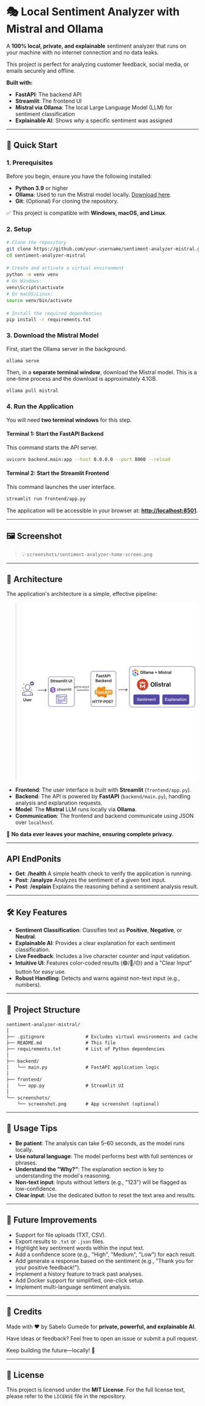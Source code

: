 # 🎭 Local Sentiment Analyzer with Mistral and Ollama

A **100% local, private, and explainable** sentiment analyzer that runs on your machine with no internet connection and no data leaks.

This project is perfect for analyzing customer feedback, social media, or emails securely and offline.

**Built with:**

  * **FastAPI**: The backend API
  * **Streamlit**: The frontend UI
  * **Mistral via Ollama**: The local Large Language Model (LLM) for sentiment classification
  * **Explainable AI**: Shows *why* a specific sentiment was assigned

-----

## 🚀 Quick Start

### 1\. Prerequisites

Before you begin, ensure you have the following installed:

  * **Python 3.9** or higher
  * **Ollama**: Used to run the Mistral model locally. [Download here](https://ollama.com/download).
  * **Git**: (Optional) For cloning the repository.

✅ This project is compatible with **Windows, macOS, and Linux**.

### 2\. Setup

```bash
# Clone the repository
git clone https://github.com/your-username/sentiment-analyzer-mistral.git
cd sentiment-analyzer-mistral

# Create and activate a virtual environment
python -m venv venv
# On Windows:
venv\Scripts\activate
# On macOS/Linux:
source venv/bin/activate

# Install the required dependencies
pip install -r requirements.txt
```

### 3\. Download the Mistral Model

First, start the Ollama server in the background.

```bash
ollama serve
```

Then, in a **separate terminal window**, download the Mistral model. This is a one-time process and the download is approximately 4.1GB.

```bash
ollama pull mistral
```

### 4\. Run the Application

You will need **two terminal windows** for this step.

#### **Terminal 1: Start the FastAPI Backend**

This command starts the API server.

```bash
uvicorn backend.main:app --host 0.0.0.0 --port 8000 --reload
```

#### **Terminal 2: Start the Streamlit Frontend**

This command launches the user interface.

```bash
streamlit run frontend/app.py
```

The application will be accessible in your browser at: [**http://localhost:8501**](https://www.google.com/search?q=http://localhost:8501).

-----

## 🖼️ Screenshot

> 💡 `screenshots/sentiment-analyzer-home-screen.png`

-----

## 🧱 Architecture

The application's architecture is a simple, effective pipeline:

> ![Architecture Diagram](screenshots/sentiment-analyzer-app-architecture.png)

  * **Frontend**: The user interface is built with **Streamlit** (`frontend/app.py`).
  * **Backend**: The API is powered by **FastAPI** (`backend/main.py`), handling analysis and explanation requests.
  * **Model**: The **Mistral** LLM runs locally via **Ollama**.
  * **Communication**: The frontend and backend communicate using JSON over `localhost`.

🔐 **No data ever leaves your machine, ensuring complete privacy.**

-----

## API EndPonits

  * **Get**: **/health** A simple health check to verify the application is running.
  * **Post**: **/analyze** Analyzes the sentiment of a given text input.
  * **Post**: **/explain** Explains the reasoning behind a sentiment analysis result.

-----

## 🛠️ Key Features

  * **Sentiment Classification**: Classifies text as **Positive**, **Negative**, or **Neutral**.
  * **Explainable AI**: Provides a clear explanation for each sentiment classification.
  * **Live Feedback**: Includes a live character counter and input validation.
  * **Intuitive UI**: Features color-coded results (🟢/🔴/🟡) and a "Clear Input" button for easy use.
  * **Robust Handling**: Detects and warns against non-text input (e.g., numbers).

-----

## 📂 Project Structure

```
sentiment-analyzer-mistral/
│
├── .gitignore               # Excludes virtual environments and cache
├── README.md                # This file
├── requirements.txt         # List of Python dependencies
│
├── backend/
│   └── main.py              # FastAPI application logic
│
├── frontend/
│   └── app.py               # Streamlit UI
│
└── screenshots/
    └── screenshot.png       # App screenshot (optional)
```

-----

## 📌 Usage Tips

  * **Be patient**: The analysis can take 5–60 seconds, as the model runs locally.
  * **Use natural language**: The model performs best with full sentences or phrases.
  * **Understand the "Why?"**: The explanation section is key to understanding the model's reasoning.
  * **Non-text input**: Inputs without letters (e.g., "123") will be flagged as low-confidence.
  * **Clear input**: Use the dedicated button to reset the text area and results.

-----

## 🚧 Future Improvements

  * Support for file uploads (TXT, CSV).
  * Export results to `.txt` or `.json` files.
  * Highlight key sentiment words within the input text.
  * Add a confidence score (e.g., "High", "Medium", "Low") for each result.
  * Add generate a response based on the sentiment (e.g., "Thank you for your positive feedback!").
  * Implement a history feature to track past analyses.
  * Add Docker support for simplified, one-click setup.
  * Implement multi-language sentiment analysis.

-----

## 🙌 Credits

Made with ❤️ by Sabelo Gumede for **private, powerful, and explainable AI**.

Have ideas or feedback? Feel free to open an issue or submit a pull request.

Keep building the future—locally\! 🚀

-----

## 📄 License

This project is licensed under the **MIT License**. For the full license text, please refer to the `LICENSE` file in the repository.
